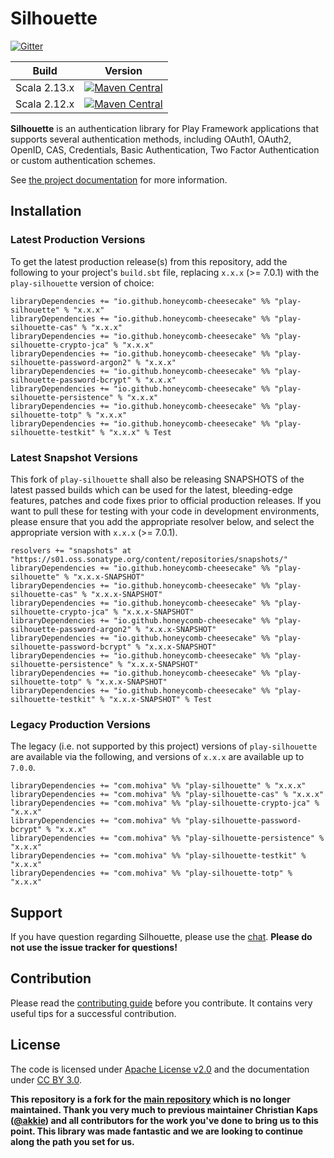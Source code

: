 # Silhouette

[![Gitter](https://badges.gitter.im/Join%20Chat.svg?style=for-the-badge)](https://gitter.im/mohiva/play-silhouette)

| Build | Version
| ----- | ----- |
| Scala 2.13.x | [![Maven Central](https://maven-badges.herokuapp.com/maven-central/io.github.honeycomb-cheesecake/play-silhouette_2.13/badge.svg?style=for-the-badge)](https://maven-badges.herokuapp.com/maven-central/io.github.honeycomb-cheesecake/play-silhouette_2.13) |
| Scala 2.12.x | [![Maven Central](https://maven-badges.herokuapp.com/maven-central/io.github.honeycomb-cheesecake/play-silhouette_2.12/badge.svg?style=for-the-badge)](https://maven-badges.herokuapp.com/maven-central/io.github.honeycomb-cheesecake/play-silhouette_2.12) |

**Silhouette** is an authentication library for Play Framework applications that supports several authentication methods, including OAuth1, OAuth2, OpenID, CAS, Credentials, Basic Authentication, Two Factor Authentication or custom authentication schemes.

See [the project documentation] for more information.

## Installation

### Latest Production Versions

To get the latest production release(s) from this repository, add the following to your project's `build.sbt` file, replacing `x.x.x` (>= 7.0.1) with the `play-silhouette` version of choice:

```
libraryDependencies += "io.github.honeycomb-cheesecake" %% "play-silhouette" % "x.x.x"
libraryDependencies += "io.github.honeycomb-cheesecake" %% "play-silhouette-cas" % "x.x.x"
libraryDependencies += "io.github.honeycomb-cheesecake" %% "play-silhouette-crypto-jca" % "x.x.x"
libraryDependencies += "io.github.honeycomb-cheesecake" %% "play-silhouette-password-argon2" % "x.x.x"
libraryDependencies += "io.github.honeycomb-cheesecake" %% "play-silhouette-password-bcrypt" % "x.x.x"
libraryDependencies += "io.github.honeycomb-cheesecake" %% "play-silhouette-persistence" % "x.x.x"
libraryDependencies += "io.github.honeycomb-cheesecake" %% "play-silhouette-totp" % "x.x.x"
libraryDependencies += "io.github.honeycomb-cheesecake" %% "play-silhouette-testkit" % "x.x.x" % Test
```

### Latest Snapshot Versions

This fork of `play-silhouette` shall also be releasing SNAPSHOTS of the latest passed builds which can be used for the latest, bleeding-edge features, patches and code fixes prior to official production releases. If you want to pull these for testing with your code in development environments, please ensure that you add the appropriate resolver below, and select the appropriate version with `x.x.x` (>= 7.0.1).

```
resolvers += "snapshots" at "https://s01.oss.sonatype.org/content/repositories/snapshots/"
libraryDependencies += "io.github.honeycomb-cheesecake" %% "play-silhouette" % "x.x.x-SNAPSHOT"
libraryDependencies += "io.github.honeycomb-cheesecake" %% "play-silhouette-cas" % "x.x.x-SNAPSHOT"
libraryDependencies += "io.github.honeycomb-cheesecake" %% "play-silhouette-crypto-jca" % "x.x.x-SNAPSHOT"
libraryDependencies += "io.github.honeycomb-cheesecake" %% "play-silhouette-password-argon2" % "x.x.x-SNAPSHOT"
libraryDependencies += "io.github.honeycomb-cheesecake" %% "play-silhouette-password-bcrypt" % "x.x.x-SNAPSHOT"
libraryDependencies += "io.github.honeycomb-cheesecake" %% "play-silhouette-persistence" % "x.x.x-SNAPSHOT"
libraryDependencies += "io.github.honeycomb-cheesecake" %% "play-silhouette-totp" % "x.x.x-SNAPSHOT"
libraryDependencies += "io.github.honeycomb-cheesecake" %% "play-silhouette-testkit" % "x.x.x-SNAPSHOT" % Test
```

### Legacy Production Versions

The legacy (i.e. not supported by this project) versions of `play-silhouette` are available via the following, and versions of `x.x.x` are available up to `7.0.0`.

```
libraryDependencies += "com.mohiva" %% "play-silhouette" % "x.x.x"
libraryDependencies += "com.mohiva" %% "play-silhouette-cas" % "x.x.x"
libraryDependencies += "com.mohiva" %% "play-silhouette-crypto-jca" % "x.x.x"
libraryDependencies += "com.mohiva" %% "play-silhouette-password-bcrypt" % "x.x.x"
libraryDependencies += "com.mohiva" %% "play-silhouette-persistence" % "x.x.x"
libraryDependencies += "com.mohiva" %% "play-silhouette-testkit" % "x.x.x"
libraryDependencies += "com.mohiva" %% "play-silhouette-totp" % "x.x.x"
```

## Support

If you have question regarding Silhouette, please use the [chat]. **Please do not use the issue tracker for questions!**

## Contribution

Please read the [contributing guide] before you contribute. It contains very useful tips for a successful contribution.

## License

The code is licensed under [Apache License v2.0] and the documentation under [CC BY 3.0].

[the project documentation]: https://silhouette.readme.io/
[chat]: https://gitter.im/mohiva/play-silhouette
[forum]: http://discourse.silhouette.rocks/
[contributing guide]: CONTRIBUTING.md
[Apache License v2.0]: http://www.apache.org/licenses/LICENSE-2.0
[CC BY 3.0]: http://creativecommons.org/licenses/by/3.0/

**This repository is a fork for the [main repository](https://github.com/mohiva/play-silhouette) which is no longer maintained. Thank you very much to previous maintainer Christian Kaps ([@akkie](https://github.com/akkie)) and all contributors for the work you've done to bring us to this point. This library was made fantastic and we are looking to continue along the path you set for us.**
